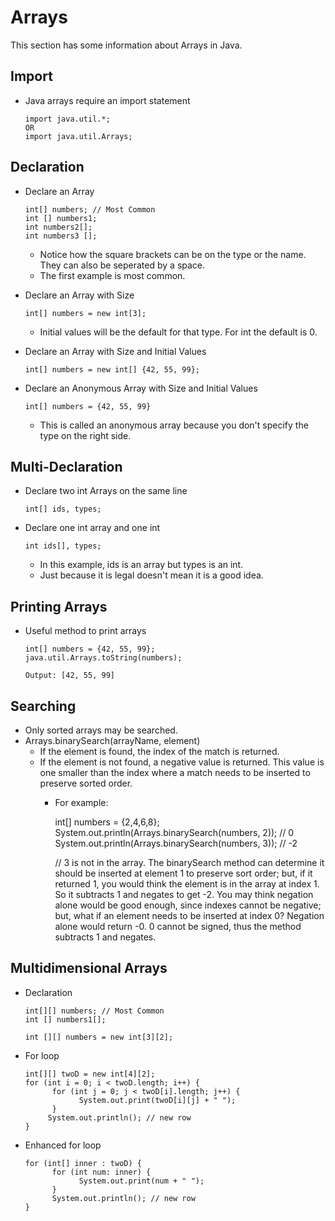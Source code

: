 # Arrays
This section has some information about Arrays in Java.

## Import
- Java arrays require an import statement

      import java.util.*;
      OR
      import java.util.Arrays;

## Declaration
- Declare an Array

      int[] numbers; // Most Common
      int [] numbers1;
      int numbers2[];
      int numbers3 [];

    - Notice how the square brackets can be on the type or the name.  They can also be seperated by a space.
    - The first example is most common.

- Declare an Array with Size

      int[] numbers = new int[3];

    - Initial values will be the default for that type.
      For int the default is 0.

- Declare an Array with Size and Initial Values

      int[] numbers = new int[] {42, 55, 99};

- Declare an Anonymous Array with Size and Initial Values

      int[] numbers = {42, 55, 99}

    - This is called an anonymous array because you don't specify the type on the right side.
    
## Multi-Declaration
- Declare two int Arrays on the same line

      int[] ids, types;

- Declare one int array and one int

      int ids[], types;

    - In this example, ids is an array but types is an int.
    - Just because it is legal doesn't mean it is a good idea.

## Printing Arrays
- Useful method to print arrays

      int[] numbers = {42, 55, 99};
      java.util.Arrays.toString(numbers);

      Output: [42, 55, 99]

## Searching
- Only sorted arrays may be searched.
- Arrays.binarySearch(arrayName, element)
    - If the element is found, the index of the match is returned.
    - If the element is not found, a negative value is returned.  This value is one smaller than the index where a match needs to be inserted to preserve sorted order.
        - For example:

            int[] numbers = {2,4,6,8};
            System.out.println(Arrays.binarySearch(numbers, 2)); // 0
            System.out.println(Arrays.binarySearch(numbers, 3)); // -2

            // 3 is not in the array. The binarySearch method can determine it should be inserted at element 1 to preserve sort order; but, if it returned 1, you would think the element is in the array at index 1.  So it subtracts 1 and negates to get -2.  You may think negation alone would be good enough, since indexes cannot be negative; but, what if an element needs to be inserted at index 0?  Negation alone would return -0.  0 cannot be signed, thus the method subtracts 1 and negates.
      
## Multidimensional Arrays
- Declaration

      int[][] numbers; // Most Common
      int [] numbers1[];

      int [][] numbers = new int[3][2];

- For loop

      int[][] twoD = new int[4][2];
      for (int i = 0; i < twoD.length; i++) {
            for (int j = 0; j < twoD[i].length; j++) {
                  System.out.print(twoD[i][j] + " ");
            }
           System.out.println(); // new row 
      }
      
- Enhanced for loop

      for (int[] inner : twoD) {
            for (int num: inner) {
                  System.out.print(num + " ");
            }
            System.out.println(); // new row
      }